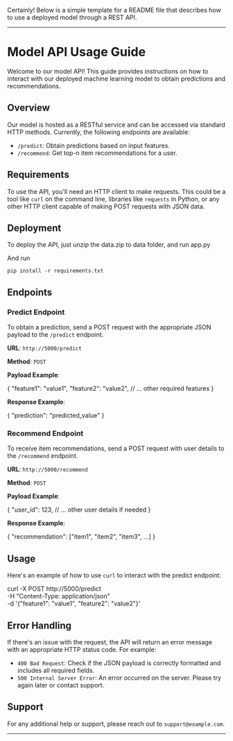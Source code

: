 Certainly! Below is a simple template for a README file that describes how to use a deployed model through a REST API.

---

# Model API Usage Guide

Welcome to our model API! This guide provides instructions on how to interact with our deployed machine learning model to obtain predictions and recommendations. 

## Overview

Our model is hosted as a RESTful service and can be accessed via standard HTTP methods. Currently, the following endpoints are available:

- `/predict`: Obtain predictions based on input features.
- `/recommend`: Get top-n item recommendations for a user.

## Requirements

To use the API, you'll need an HTTP client to make requests. This could be a tool like `curl` on the command line, libraries like `requests` in Python, or any other HTTP client capable of making POST requests with JSON data.

## Deployment

To deploy the API, just unzip the data.zip to data folder, and run app.py

And run

`pip install -r requirements.txt`

## Endpoints

### Predict Endpoint

To obtain a prediction, send a POST request with the appropriate JSON payload to the `/predict` endpoint.

**URL**: `http://5000/predict`

**Method**: `POST`

**Payload Example**:


{
    "feature1": "value1",
    "feature2": "value2",
    // ... other required features
}


**Response Example**:


{
    "prediction": "predicted_value"
}


### Recommend Endpoint

To receive item recommendations, send a POST request with user details to the `/recommend` endpoint.

**URL**: `http://5000/recommend`

**Method**: `POST`

**Payload Example**:


{
    "user_id": 123,
    // ... other user details if needed
}


**Response Example**:


{
    "recommendation": ["item1", "item2", "item3", ...]
}


## Usage

Here's an example of how to use `curl` to interact with the predict endpoint:


curl -X POST http://5000/predict \
    -H "Content-Type: application/json" \
    -d '{"feature1": "value1", "feature2": "value2"}'


## Error Handling

If there's an issue with the request, the API will return an error message with an appropriate HTTP status code. For example:

- `400 Bad Request`: Check if the JSON payload is correctly formatted and includes all required fields.
- `500 Internal Server Error`: An error occurred on the server. Please try again later or contact support.

## Support

For any additional help or support, please reach out to `support@example.com`.

---
